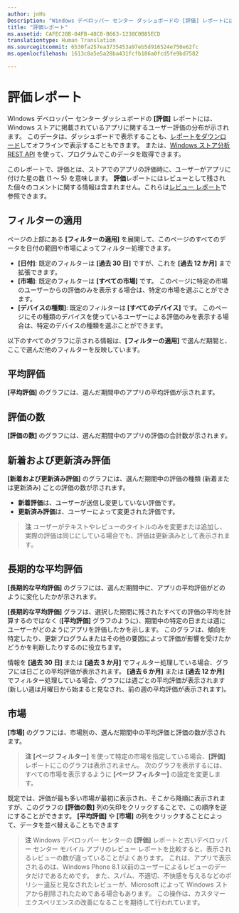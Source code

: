 ```yaml
---
author: jnHs
Description: "Windows デベロッパー センター ダッシュボードの [評価] レポートには、Windows ストアに掲載されているアプリに関するユーザー評価の分布が示されます。"
title: "評価レポート"
ms.assetid: CAFEC20B-04FB-48C8-B663-1238C0B85ECD
translationtype: Human Translation
ms.sourcegitcommit: 6530fa257ea3735453a97eb5d916524e750e62fc
ms.openlocfilehash: 1613c8a5e5a28ba431fcfb186a0fcd5fe9bd7582

---
```


# 評価レポート


Windows デベロッパー センター ダッシュボードの **[評価]** レポートには、Windows ストアに掲載されているアプリに関するユーザー評価の分布が示されます。 このデータは、ダッシュボードで表示することも、[レポートをダウンロード](download-analytic-reports.md)してオフラインで表示することもできます。 または、[Windows ストア分析 REST API](../monetize/access-analytics-data-using-windows-store-services.md) を使って、プログラムでこのデータを取得できます。

このレポートで、評価とは、ストアでのアプリの評価時に、ユーザーがアプリに付けた星の数 (1 ～ 5) を意味します。 **評価**レポートにはレビューとして残された個々のコメントに関する情報は含まれません。これらは[レビュー レポート](reviews-report.md)で参照できます。

## フィルターの適用


ページの上部にある **[フィルターの適用]** を展開して、このページのすべてのデータを日付の範囲や市場によってフィルター処理できます。

-   **[日付]**: 既定のフィルターは **[過去 30 日]** ですが、これを **[過去 12 か月]** まで拡張できます。
-   **[市場]**: 既定のフィルターは **[すべての市場]** です。 このページに特定の市場のユーザーからの評価のみを表示する場合は、特定の市場を選ぶことができます。
-   **[デバイスの種類]**: 既定のフィルターは **[すべてのデバイス]** です。 このページにその種類のデバイスを使っているユーザーによる評価のみを表示する場合は、特定のデバイスの種類を選ぶことができます。

以下のすべてのグラフに示される情報は、**[フィルターの適用]** で選んだ期間と、ここで選んだ他のフィルターを反映しています。

## 平均評価


**[平均評価]** のグラフには、選んだ期間中のアプリの平均評価が示されます。

## 評価の数


**[評価の数]** のグラフには、選んだ期間中のアプリの評価の合計数が示されます。

## 新着および更新済み評価


**[新着および更新済み評価]** のグラフには、選んだ期間中の評価の種類 (新着または更新済み) ごとの評価の数が示されます。

-   **新着評価**は、ユーザーが送信し変更していない評価です。
-   **更新済み評価**は、ユーザーによって変更された評価です。

>**注** ユーザーがテキストやレビューのタイトルのみを変更または追加し、実際の評価は同じにしている場合でも、評価は更新済みとして表示されます。

## 長期的な平均評価


**[長期的な平均評価]** のグラフには、選んだ期間中に、アプリの平均評価がどのように変化したかが示されます。

**[長期的な平均評価]** グラフは、選択した期間に残されたすべての評価の平均を計算するのではなく (**[平均評価]** グラフのように)、期間中の特定の日または週にユーザーがどのようにアプリを評価したかを示します。 このグラフは、傾向を特定したり、更新プログラムまたはその他の要因によって評価が影響を受けたかどうかを判断したりするのに役立ちます。

情報を **[過去 30 日]** または **[過去 3 か月]** でフィルター処理している場合、グラフには日ごとの平均評価が表示されます。 **[過去 6 か月]** または **[過去 12 か月]** でフィルター処理している場合、グラフには週ごとの平均評価が表示されます (新しい週は月曜日から始まると見なされ、前の週の平均評価が表示されます)。

## 市場


**[市場]** のグラフには、市場別の、選んだ期間中の平均評価と評価の数が示されます。

> **注** **[ページ フィルター]** を使って特定の市場を指定している場合、**[評価]** レポートにこのグラフは表示されません。 次のグラフを表示するには、すべての市場を表示するように **[ページ フィルター]** の設定を変更します。

既定では、評価が最も多い市場が最初に表示され、そこから降順に表示されますが、このグラフの **[評価の数]** 列の矢印をクリックすることで、この順序を逆にすることができます。 **[平均評価]** や **[市場]** の列をクリックすることによって、データを並べ替えることもできます

> **注**  Windows デベロッパー センターの **[評価]** レポートと古いデベロッパー センター モバイル アプリのレビュー レポートを比較すると、表示されるレビューの数が違っていることがよくあります。 これは、アプリで表示されるのは、Windows Phone 8.1 以前のユーザーによるレビューのデータだけであるためです。 また、スパム、不適切、不快感を与えるなどのポリシー違反と見なされたレビューが、Microsoft によって Windows ストアから削除されたためである場合もあります。 この操作は、カスタマー エクスペリエンスの改善になることを期待して行われています。

 

 



<!--HONumber=Aug16_HO3-->


